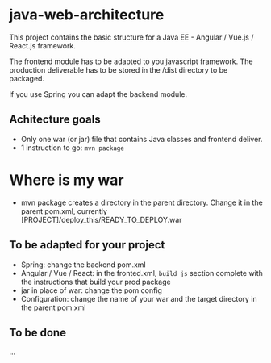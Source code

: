 # java-web-architecture

This project contains the basic structure for a Java EE - Angular / Vue.js / React.js framework.

The frontend module has to be adapted to you javascript framework.
The production deliverable has to be stored in the /dist directory to be packaged.

If you use Spring you can adapt the backend module.

## Achitecture goals
- Only one war (or jar) file  that contains Java classes and frontend deliver.
- 1 instruction to go: `mvn package`

# Where is my war
- mvn package creates a directory in the parent directory. Change it in the parent pom.xml, currently [PROJECT]/deploy_this/READY_TO_DEPLOY.war

## To be adapted for your project
- Spring: change the backend pom.xml
- Angular / Vue / React: in the fronted.xml, `build js` section complete with the instructions that build your prod package
- jar in place of war: change the pom config
- Configuration: change the name of your war and the target directory in the parent pom.xml

## To be done
...
